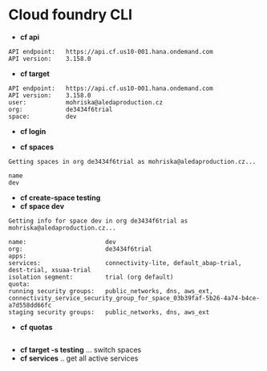 # Cloud foundry CLI


* **cf api**
```
API endpoint:   https://api.cf.us10-001.hana.ondemand.com
API version:    3.158.0
```

* **cf target**
```
API endpoint:   https://api.cf.us10-001.hana.ondemand.com
API version:    3.158.0
user:           mohriska@aledaproduction.cz
org:            de3434f6trial
space:          dev
```

* **cf login**

* **cf spaces**
```
Getting spaces in org de3434f6trial as mohriska@aledaproduction.cz...

name
dev
```

* **cf create-space testing**
* **cf space dev**
```
Getting info for space dev in org de3434f6trial as mohriska@aledaproduction.cz...

name:                      dev
org:                       de3434f6trial
apps:                      
services:                  connectivity-lite, default_abap-trial, dest-trial, xsuaa-trial
isolation segment:         trial (org default)
quota:                     
running security groups:   public_networks, dns, aws_ext, connectivity_service_security_group_for_space_03b39faf-5b26-4a74-b4ce-a7d558dd66fc
staging security groups:   public_networks, dns, aws_ext
```

* **cf quotas**
```
```

* **cf target -s testing** ... switch spaces
* **cf services** .. get all active services